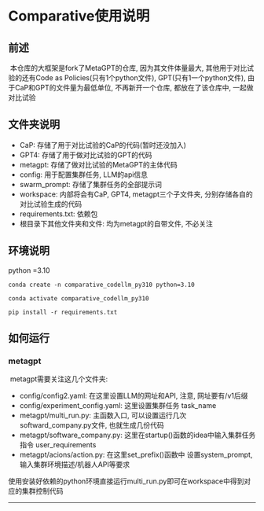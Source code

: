 # Comparative使用说明

## 前述

​	本仓库的大框架是fork了MetaGPT的仓库, 因为其文件体量最大, 其他用于对比试验的还有Code as Policies(只有1个python文件), GPT(只有1一个python文件), 由于CaP和GPT的文件量为最低单位, 不再新开一个仓库, 都放在了该仓库中, 一起做对比试验

## 文件夹说明

- CaP: 存储了用于对比试验的CaP的代码(暂时还没加入)
- GPT4: 存储了用于做对比试验的GPT的代码
- metagpt: 存储了做对比试验的MetaGPT的主体代码
- config: 用于配置集群任务, LLM的api信息
- swarm_prompt: 存储了集群任务的全部提示词
- workspace: 内部将会有CaP, GPT4, metagpt三个子文件夹, 分别存储各自的对比试验生成的代码
- requirements.txt: 依赖包
- 根目录下其他文件夹和文件: 均为metagpt的自带文件, 不必关注

## 环境说明

python =3.10

```
conda create -n comparative_codellm_py310 python=3.10
```

```
conda activate comparative_codellm_py310
```

```
pip install -r requirements.txt
```

## 如何运行

### metagpt

​	metagpt需要关注这几个文件夹: 

- config/config2.yaml: 在这里设置LLM的网址和API, 注意, 网址要有/v1后缀
- config/experiment_config.yaml: 这里设置集群任务 task_name
- metagpt/multi_run.py: 主函数入口, 可以设置运行几次softward_company.py文件, 也就生成几份代码
- metagpt/software_company.py: 这里在startup()函数的idea中输入集群任务指令 user_requirements
- metagpt/acions/action.py: 在这里set_prefix()函数中 设置system_prompt, 输入集群环境描述/机器人API等要求

使用安装好依赖的python环境直接运行multi_run.py即可在workspace中得到对应的集群控制代码

***





